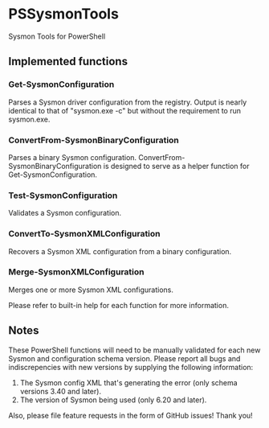 # PSSysmonTools
Sysmon Tools for PowerShell

## Implemented functions
### Get-SysmonConfiguration
Parses a Sysmon driver configuration from the registry. Output is nearly identical to that of "sysmon.exe -c" but without the requirement to run sysmon.exe.
### ConvertFrom-SysmonBinaryConfiguration
Parses a binary Sysmon configuration. ConvertFrom-SysmonBinaryConfiguration is designed to serve as a helper function for Get-SysmonConfiguration.
### Test-SysmonConfiguration
Validates a Sysmon configuration.
### ConvertTo-SysmonXMLConfiguration
Recovers a Sysmon XML configuration from a binary configuration.
### Merge-SysmonXMLConfiguration
Merges one or more Sysmon XML configurations.

Please refer to built-in help for each function for more information.

## Notes
These PowerShell functions will need to be manually validated for each new Sysmon and configuration schema version. Please report all bugs and indiscrepencies with new versions by supplying the following information:

1) The Sysmon config XML that's generating the error (only schema versions 3.40 and later).
2) The version of Sysmon being used (only 6.20 and later).

Also, please file feature requests in the form of GitHub issues! Thank you!
